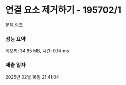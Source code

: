 # 연결 요소 제거하기 - 195702/1 

[문제 링크](https://level.goorm.io/exam/195702/%EC%97%B0%EA%B2%B0-%EC%9A%94%EC%86%8C-%EC%A0%9C%EA%B1%B0%ED%95%98%EA%B8%B0/quiz/1) 

### 성능 요약

메모리: 34.85 MB, 시간: 0.14 ms

### 제출 일자

2025년 02월 16일 21:41:04


